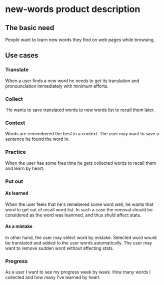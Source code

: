 # new-words product description

## The basic need

People want to learn new words they find on web pages while browsing.

## Use cases

### Translate

When a user finds a new word he needs to get its translation and pronounciation immediately with minimum efforts.

### Collect

`He wants to save translated words to new words list to recall them later.

### Context

Words are remembered the best in a context. The user may want to save a sentence he found the word in.

### Practice

When the user has some free time he gets collected words to recall them and learn by heart.

### Put out

#### As learned

When the user feels that he's remebered some word well, he wants that word to get out of recall word list. In such a case the removal should be considered as the word was leanrned, and thus shuld affect stats.

#### As a mistake

In other hand, the user may select word by mistake. Selected word would be translated and added to the user words automatically. The user may want to remove sudden word without affecting stats.

### Progress

As a user I want to see my progress week by week. How many words I collected and how many I've learned by heart.
